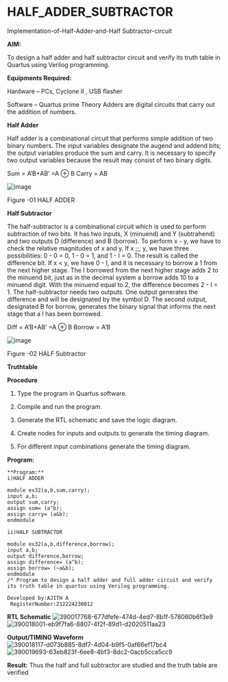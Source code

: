 # HALF_ADDER_SUBTRACTOR

Implementation-of-Half-Adder-and-Half Subtractor-circuit

**AIM:**

To design a half adder and half subtractor circuit and verify its truth table in Quartus using Verilog programming.

**Equipments Required:**

Hardware – PCs, Cyclone II , USB flasher 

Software – Quartus prime Theory Adders are digital circuits that carry out the addition of numbers.

**Half Adder**

Half adder is a combinational circuit that performs simple addition of two binary numbers. The input variables designate the augend and addend bits; the output variables produce the sum and carry. It is necessary to specify two output variables because the result may consist of two binary digits.

Sum = A’B+AB’ =A ⊕ B Carry = AB

![image](https://github.com/naavaneetha/HALF_ADDER_SUBTRACTOR/assets/154305477/bd4a0b2c-cdbc-4184-ab08-81578f121e1f)

Figure -01 HALF ADDER

**Half Subtractor**

The half-subtractor is a combinational circuit which is used to perform subtraction of two bits. It has two inputs, X (minuend) and Y (subtrahend) and two outputs D (difference) and B (borrow). To perform x - y, we have to check the relative magnitudes of x and y. If x ;;, y, we have three possibilities: 0 - 0 = 0, 1 - 0 = 1, and 1 - I = 0. The result is called the difference bit. If x < y, we have 0 - I, and it is necessary to borrow a 1 from the next higher stage. The I borrowed from the next higher stage adds 2 to the minuend bit, just as in the decimal system a borrow adds 10 to a minuend digit. With the minuend equal to 2, the difference becomes 2 - I = 1. The half-subtractor needs two outputs. One output generates the difference and will be designated by the symbol D. The second output, designated B for borrow, generates the binary signal that informs the next stage that a I has been borrowed. 

Diff = A’B+AB’ =A ⊕ B
Borrow = A’B

 ![image](https://github.com/naavaneetha/HALF_ADDER_SUBTRACTOR/assets/154305477/d76b099c-513f-4e7c-843a-e2fd028a531a)

Figure -02 HALF Subtractor

**Truthtable**

**Procedure**

1.	Type the program in Quartus software.

2.	Compile and run the program.

3.	Generate the RTL schematic and save the logic diagram.

4.	Create nodes for inputs and outputs to generate the timing diagram.

5.	For different input combinations generate the timing diagram.


**Program:**
~~~
**Program:**
i)HALF ADDER

module ex32(a,b,sum,carry);
input a,b;
output sum,carry;
assign sum= (a^b);
assign carry= (a&b);
endmodule

ii)HALF SUBTRACTOR

module ex32(a,b,difference,borrow);
input a,b;
output difference,borrow;
assign difference= (a^b);
assign borrow= (~a&b);
endmodule
/* Program to design a half adder and full adder circuit and verify its truth table in quartus using Verilog programming.

Developed by:AJITH A
 RegisterNumber:212224230012
~~~
**RTL Schematic**
![390017768-677dfefe-474d-4ed7-8b1f-578060b6f3e9](https://github.com/user-attachments/assets/7514f3a0-0a15-410d-8668-3925209cfdb9)
![390018001-eb9f7fa6-8807-4f2f-89d1-d2020511aa23](https://github.com/user-attachments/assets/ef375f0a-6fd8-4e36-8228-18c7ff2fa098)

**Output/TIMING Waveform**
![390018117-d073b885-8df7-4d04-b9f5-0af66ef17bc4](https://github.com/user-attachments/assets/8f9c06a1-e855-4729-93f9-3704b3a5c23c)
![390019693-63eb823f-6ee8-4bf3-8dc2-0acb5cca5cc9](https://github.com/user-attachments/assets/9e7ef43d-f2d3-4792-81e1-c9144c93fbea)

**Result:**
Thus the half and full subtractor are studied and the truth table are verified
